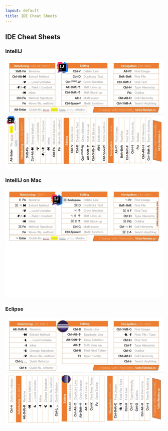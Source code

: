 ```yaml
---
layout: default
title: IDE Cheat Sheets
---
```


## IDE Cheat Sheets
### IntelliJ
![shortcuts-intellij](img/shortcuts-intellij.webp)

### IntelliJ on Mac
![shortcuts-intellij-mac](img/shortcuts-intellij-mac.webp)

### Eclipse
![shortcuts-eclipse](img/shortcuts-eclipse.webp)